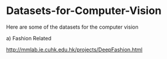 # Datasets-for-Computer-Vision
Here are some of the datasets for the computer vision

a) Fashion Related

http://mmlab.ie.cuhk.edu.hk/projects/DeepFashion.html

